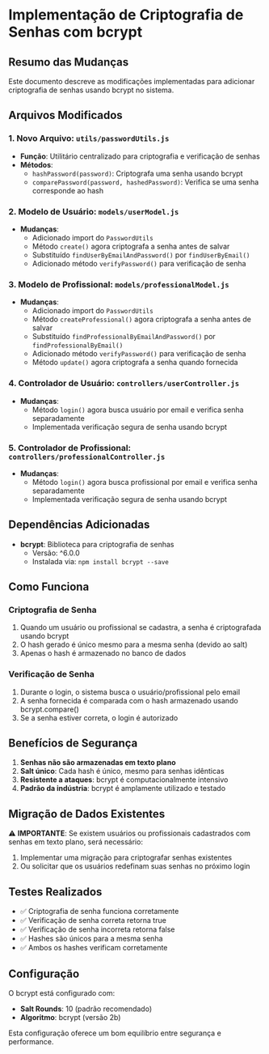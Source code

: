 # Implementação de Criptografia de Senhas com bcrypt

## Resumo das Mudanças

Este documento descreve as modificações implementadas para adicionar criptografia de senhas usando bcrypt no sistema.

## Arquivos Modificados

### 1. Novo Arquivo: `utils/passwordUtils.js`
- **Função**: Utilitário centralizado para criptografia e verificação de senhas
- **Métodos**:
  - `hashPassword(password)`: Criptografa uma senha usando bcrypt
  - `comparePassword(password, hashedPassword)`: Verifica se uma senha corresponde ao hash

### 2. Modelo de Usuário: `models/userModel.js`
- **Mudanças**:
  - Adicionado import do `PasswordUtils`
  - Método `create()` agora criptografa a senha antes de salvar
  - Substituído `findUserByEmailAndPassword()` por `findUserByEmail()`
  - Adicionado método `verifyPassword()` para verificação de senha

### 3. Modelo de Profissional: `models/professionalModel.js`
- **Mudanças**:
  - Adicionado import do `PasswordUtils`
  - Método `createProfessional()` agora criptografa a senha antes de salvar
  - Substituído `findProfessionalByEmailAndPassword()` por `findProfessionalByEmail()`
  - Adicionado método `verifyPassword()` para verificação de senha
  - Método `update()` agora criptografa a senha quando fornecida

### 4. Controlador de Usuário: `controllers/userController.js`
- **Mudanças**:
  - Método `login()` agora busca usuário por email e verifica senha separadamente
  - Implementada verificação segura de senha usando bcrypt

### 5. Controlador de Profissional: `controllers/professionalController.js`
- **Mudanças**:
  - Método `login()` agora busca profissional por email e verifica senha separadamente
  - Implementada verificação segura de senha usando bcrypt

## Dependências Adicionadas

- **bcrypt**: Biblioteca para criptografia de senhas
  - Versão: ^6.0.0
  - Instalada via: `npm install bcrypt --save`

## Como Funciona

### Criptografia de Senha
1. Quando um usuário ou profissional se cadastra, a senha é criptografada usando bcrypt
2. O hash gerado é único mesmo para a mesma senha (devido ao salt)
3. Apenas o hash é armazenado no banco de dados

### Verificação de Senha
1. Durante o login, o sistema busca o usuário/profissional pelo email
2. A senha fornecida é comparada com o hash armazenado usando bcrypt.compare()
3. Se a senha estiver correta, o login é autorizado

## Benefícios de Segurança

1. **Senhas não são armazenadas em texto plano**
2. **Salt único**: Cada hash é único, mesmo para senhas idênticas
3. **Resistente a ataques**: bcrypt é computacionalmente intensivo
4. **Padrão da indústria**: bcrypt é amplamente utilizado e testado

## Migração de Dados Existentes

⚠️ **IMPORTANTE**: Se existem usuários ou profissionais cadastrados com senhas em texto plano, será necessário:

1. Implementar uma migração para criptografar senhas existentes
2. Ou solicitar que os usuários redefinam suas senhas no próximo login

## Testes Realizados

- ✅ Criptografia de senha funciona corretamente
- ✅ Verificação de senha correta retorna true
- ✅ Verificação de senha incorreta retorna false
- ✅ Hashes são únicos para a mesma senha
- ✅ Ambos os hashes verificam corretamente

## Configuração

O bcrypt está configurado com:
- **Salt Rounds**: 10 (padrão recomendado)
- **Algoritmo**: bcrypt (versão 2b)

Esta configuração oferece um bom equilíbrio entre segurança e performance. 